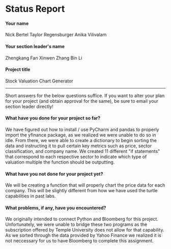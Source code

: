 # Status Report

#### Your name

Nick Bertel
Taylor Regensburger
Anika Vilivalam

#### Your section leader's name

Zhengkang Fan
Xinwen Zhang
Bin Li

#### Project title

Stock Valuation Chart Generator

***

Short answers for the below questions suffice. If you want to alter your plan for your project (and obtain approval for the same), be sure to email your section leader directly!

#### What have you done for your project so far?

We have figured out how to install / use PyCharm and pandas to properly import the yfinance package, as we realized we were unable to do so in idle. From there, we were able to create a dictionary to begin sorting the data and instructing it to pull certain key metrics such as price, sector classification, and company name. We created 11 different "if statements" that correspond to each respective sector to indicate which type of valuation multiple the function should be outputting. 

#### What have you not done for your project yet?

We will be creating a function that will properly chart the price data for each company. This will be slightly different from how we have used the turtle capabilities in past labs.

#### What problems, if any, have you encountered?

We originally intended to connect Python and Bloomberg for this project. Unfortunately, we were unable to bridge these two programs as the subscription offered by Temple University does not allow for that capability. As we sorted through the data provided by Yahoo Finance we realized it is not neccessary for us to have Bloomberg to complete this assignment.
